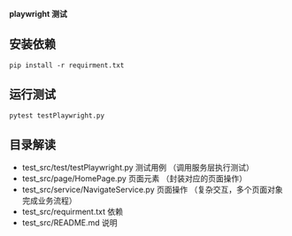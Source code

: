 **playwright 测试**
## 安装依赖
```
pip install -r requirment.txt
```

## 运行测试
```
pytest testPlaywright.py
```



## 目录解读
- test_src/test/testPlaywright.py 测试用例 （调用服务层执行测试）
- test_src/page/HomePage.py 页面元素 （封装对应的页面操作）
- test_src/service/NavigateService.py 页面操作 （复杂交互，多个页面对象完成业务流程）
- test_src/requirment.txt 依赖
- test_src/README.md 说明
